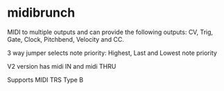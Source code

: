 # midibrunch
MIDI to multiple outputs and can provide the following outputs: CV, Trig, Gate, Clock, Pitchbend, Velocity and CC.

3 way jumper selects note priority: Highest, Last and Lowest note priority

V2 version has midi IN and midi THRU

Supports MIDI TRS Type B

